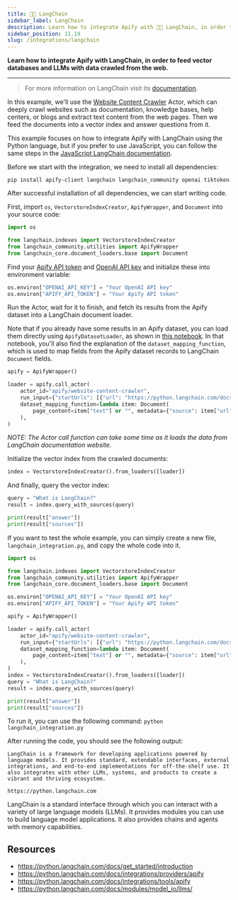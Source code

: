 ```yaml
---
title: 🦜🔗 LangChain
sidebar_label: LangChain
description: Learn how to integrate Apify with 🦜🔗 LangChain, in order to feed vector databases and LLMs with data crawled from the web.
sidebar_position: 11.19
slug: /integrations/langchain
---
```


**Learn how to integrate Apify with LangChain, in order to feed vector databases and LLMs with data crawled from the web.**

---

> For more information on LangChain visit its [documentation](https://python.langchain.com/docs/).

In this example, we'll use the [Website Content Crawler](https://apify.com/apify/website-content-crawler) Actor, which can deeply crawl websites such as documentation, knowledge bases, help centers, or blogs and extract text content from the web pages.
Then we feed the documents into a vector index and answer questions from it.

This example focuses on how to integrate Apify with LangChain using the Python language,
but if you prefer to use JavaScript, you can follow the same steps in the [JavaScript LangChain documentation](https://js.langchain.com/docs/modules/indexes/document_loaders/examples/web_loaders/apify_dataset).

Before we start with the integration, we need to install all dependencies:

`pip install apify-client langchain langchain_community openai tiktoken`

After successful installation of all dependencies, we can start writing code.

First, import `os`, `VectorstoreIndexCreator`, `ApifyWrapper`, and `Document` into your source code:

```python
import os

from langchain.indexes import VectorstoreIndexCreator
from langchain_community.utilities import ApifyWrapper
from langchain_core.document_loaders.base import Document
```

Find your [Apify API token](https://console.apify.com/account/integrations) and [OpenAI API key](https://platform.openai.com/account/api-keys) and initialize these into environment variable:

```python
os.environ["OPENAI_API_KEY"] = "Your OpenAI API key"
os.environ["APIFY_API_TOKEN"] = "Your Apify API token"
```

Run the Actor, wait for it to finish, and fetch its results from the Apify dataset into a LangChain document loader.

Note that if you already have some results in an Apify dataset, you can load them directly using `ApifyDatasetLoader`, as shown in [this notebook](https://github.com/hwchase17/langchain/blob/fe1eb8ca5f57fcd7c566adfc01fa1266349b72f3/docs/modules/indexes/document_loaders/examples/apify_dataset.ipynb). In that notebook, you'll also find the explanation of the `dataset_mapping_function`, which is used to map fields from the Apify dataset records to LangChain `Document` fields.

```python
apify = ApifyWrapper()

loader = apify.call_actor(
    actor_id="apify/website-content-crawler",
    run_input={"startUrls": [{"url": "https://python.langchain.com/docs/get_started/introduction"}], "maxCrawlPages": 10, "crawlerType": "cheerio"},
    dataset_mapping_function=lambda item: Document(
        page_content=item["text"] or "", metadata={"source": item["url"]}
    ),
)
```

_NOTE: The Actor call function can take some time as it loads the data from LangChain documentation website._

Initialize the vector index from the crawled documents:

```python
index = VectorstoreIndexCreator().from_loaders([loader])
```

And finally, query the vector index:

```python
query = "What is LangChain?"
result = index.query_with_sources(query)

print(result["answer"])
print(result["sources"])
```

If you want to test the whole example, you can simply create a new file, `langchain_integration.py`, and copy the whole code into it.

```python
import os

from langchain.indexes import VectorstoreIndexCreator
from langchain_community.utilities import ApifyWrapper
from langchain_core.document_loaders.base import Document

os.environ["OPENAI_API_KEY"] = "Your OpenAI API key"
os.environ["APIFY_API_TOKEN"] = "Your Apify API token"

apify = ApifyWrapper()

loader = apify.call_actor(
    actor_id="apify/website-content-crawler",
    run_input={"startUrls": [{"url": "https://python.langchain.com/docs/get_started/introduction"}], "maxCrawlPages": 10, "crawlerType": "cheerio"},
    dataset_mapping_function=lambda item: Document(
        page_content=item["text"] or "", metadata={"source": item["url"]}
    ),
)
index = VectorstoreIndexCreator().from_loaders([loader])
query = "What is LangChain?"
result = index.query_with_sources(query)

print(result["answer"])
print(result["sources"])
```

To run it, you can use the following command: `python langchain_integration.py`

After running the code, you should see the following output:

```text
LangChain is a framework for developing applications powered by language models. It provides standard, extendable interfaces, external integrations, and end-to-end implementations for off-the-shelf use. It also integrates with other LLMs, systems, and products to create a vibrant and thriving ecosystem.

https://python.langchain.com
```

LangChain is a standard interface through which you can interact with a variety of large language models (LLMs). It provides modules you can use to build language model applications. It also provides chains and agents with memory capabilities.

## Resources

- <https://python.langchain.com/docs/get_started/introduction>
- <https://python.langchain.com/docs/integrations/providers/apify>
- <https://python.langchain.com/docs/integrations/tools/apify>
- <https://python.langchain.com/docs/modules/model_io/llms/>
